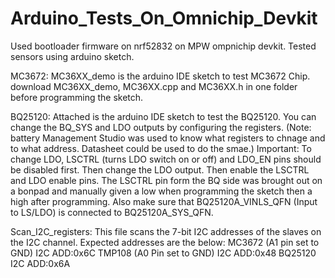# Arduino_Tests_On_Omnichip_Devkit
Used bootloader firmware on nrf52832 on MPW ompnichip devkit. Tested sensors using arduino sketch.

MC3672:
MC36XX_demo is the arduino IDE sketch to test MC3672 Chip.
download MC36XX_demo, MC36XX.cpp and MC36XX.h in one folder before programming the sketch.

BQ25120:
Attached is the arduino IDE sketch to test the BQ25120. You can change the BQ_SYS and LDO outputs by configuring the registers. (Note: battery Management Studio was used to know what registers to chnage and to what address. Datasheet could be used to do the smae.)
Important: To change LDO, LSCTRL (turns LDO switch on or off) and LDO_EN pins should be disabled first. Then change the LDO output. Then enable the LSCTRL and LDO enable pins. 
The LSCTRL pin form the BQ side was brought out on a bonpad and manually given a low when programming the sketch then a high after programming. 
Also make sure that BQ25120A_VINLS_QFN (Input to LS/LDO) is connected to BQ25120A_SYS_QFN.

Scan_I2C_registers:
This file scans the 7-bit I2C addresses of the slaves on the I2C channel. Expected addresses are the below:
MC3672 (A1 pin set to GND) I2C ADD:0x6C
TMP108 (A0 Pin set to GND) I2C ADD:0x48
BQ25120 I2C ADD:0x6A
